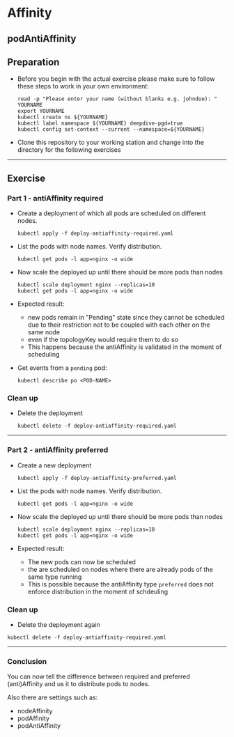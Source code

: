 # Affinity

## podAntiAffinity

## Preparation

* Before you begin with the actual exercise please make sure to follow these steps to work in your own environment:

  ```shell
  read -p "Please enter your name (without blanks e.g. johndoe): " YOURNAME
  export YOURNAME
  kubectl create ns ${YOURNAME}
  kubectl label namespace ${YOURNAME} deepdive-pgd=true
  kubectl config set-context --current --namespace=${YOURNAME}
  ```

* Clone this repository to your working station and change into the directory for the following exercises

---

## Exercise

### Part 1 - antiAffinity required

* Create a deployment of which all pods are scheduled on different nodes.

  ```shell
  kubectl apply -f deploy-antiaffinity-required.yaml 
  ```

* List the pods with node names. Verify distribution.

  ```shell
  kubectl get pods -l app=nginx -o wide
  ```

* Now scale the deployed up until there should be more pods than nodes

  ```shell
  kubectl scale deployment nginx --replicas=10
  kubectl get pods -l app=nginx -o wide
  ```

* Expected result:
  * new pods remain in "Pending" state since they cannot be scheduled due to their
    restriction not to be coupled with each other on the same node
  * even if the topologyKey would require them to do so
  * This happens because the antiAffinity is validated in the moment of scheduling

* Get events from a `pending` pod:

  ```shell
  kubectl describe po <POD-NAME>
  ```

### Clean up

* Delete the deployment

  ```shell
  kubectl delete -f deploy-antiaffinity-required.yaml
  ```

---

### Part 2 - antiAffinity preferred

* Create a new deployment

  ```shell
  kubectl apply -f deploy-antiaffinity-preferred.yaml
  ```

* List the pods with node names. Verify distribution.

  ```shell
  kubectl get pods -l app=nginx -o wide
  ```

* Now scale the deployed up until there should be more pods than nodes

  ```shell
  kubectl scale deployment nginx --replicas=10
  kubectl get pods -l app=nginx -o wide
  ```

* Expected result:
  * The new pods can now be scheduled
  * the are scheduled on nodes where there are already pods of the same type running
  * This is possible because the antiAffinity type `preferred` does not enforce
    distribution in the moment of schdeuling

### Clean up

* Delete the deployment again

```shell
kubectl delete -f deploy-antiaffinity-required.yaml
```

---

### Conclusion

You can now tell the difference between required and preferred (anti)Affinity
and us it to distribute pods to nodes.

Also there are settings such as:
- nodeAffinity
- podAffinity
- podAntiAffinity
